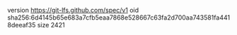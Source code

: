 version https://git-lfs.github.com/spec/v1
oid sha256:6d4145b65e683a7cfb5eaa7868e528667c63fa2d700aa743581fa4418deeaf35
size 2421
